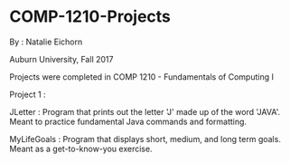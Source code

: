 # COMP-1210-Projects
By : Natalie Eichorn

Auburn University, Fall 2017

Projects were completed in COMP 1210 - Fundamentals of Computing I


Project 1 : 

  JLetter : Program that prints out the letter 'J' made up of the word 'JAVA'.  Meant to practice fundamental Java commands and formatting.

  MyLifeGoals : Program that displays short, medium, and long term goals.  Meant as a get-to-know-you exercise.
